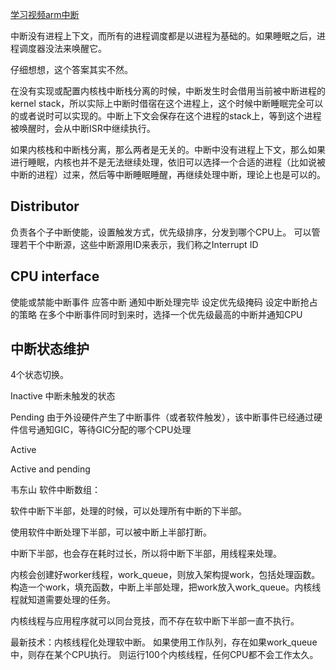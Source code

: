 [学习视频arm中断](https://www.bilibili.com/video/BV1Qt4y1M7xs/?spm_id_from=333.337.search-card.all.click&vd_source=238ae623fc8447b840a509ffd36fb24e)

中断没有进程上下文，而所有的进程调度都是以进程为基础的。如果睡眠之后，进程调度器没法来唤醒它。

仔细想想，这个答案其实不然。

在没有实现或配置内核栈中断栈分离的时候，中断发生时会借用当前被中断进程的kernel stack，所以实际上中断时借宿在这个进程上，这个时候中断睡眠完全可以的或者说时可以实现的。中断上下文会保存在这个进程的stack上，等到这个进程被唤醒时，会从中断ISR中继续执行。

如果内核栈和中断栈分离，那么两者是无关的。中断中没有进程上下文，那么如果进行睡眠，内核也并不是无法继续处理，依旧可以选择一个合适的进程（比如说被中断的进程）过来，然后等中断睡眠睡醒，再继续处理中断，理论上也是可以的。

## Distributor

负责各个子中断使能，设置触发方式，优先级排序，分发到哪个CPU上。
可以管理若干个中断源，这些中断源用ID来表示，我们称之Interrupt ID

## CPU interface
使能或禁能中断事件
应答中断
通知中断处理完毕
设定优先级掩码
设定中断抢占的策略
在多个中断事件同时到来时，选择一个优先级最高的中断并通知CPU

## 中断状态维护

4个状态切换。

Inactive
中断未触发的状态

Pending
由于外设硬件产生了中断事件（或者软件触发），该中断事件已经通过硬件信号通知GIC，等待GIC分配的哪个CPU处理


Active

Active and pending


韦东山
软件中断数组：

软件中断下半部，处理的时候，可以处理所有中断的下半部。

使用软件中断处理下半部，可以被中断上半部打断。

中断下半部，也会存在耗时过长，所以将中断下半部，用线程来处理。

内核会创建好worker线程，work_queue，则放入架构提work，包括处理函数。构造一个work，填充函数，中断上半部处理，把work放入work_queue。内核线程就知道需要处理的任务。

内核线程与应用程序就可以同台竞技，而不存在软中断下半部一直不执行。

最新技术：内核线程化处理软中断。
如果使用工作队列，存在如果work_queue中，则存在某个CPU执行。
则运行100个内核线程，任何CPU都不会工作太久。

